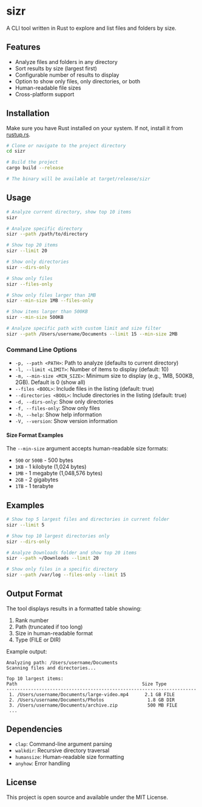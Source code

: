# sizr

A CLI tool written in Rust to explore and list files and folders by size.

## Features

- Analyze files and folders in any directory
- Sort results by size (largest first)
- Configurable number of results to display
- Option to show only files, only directories, or both
- Human-readable file sizes
- Cross-platform support

## Installation

Make sure you have Rust installed on your system. If not, install it from [rustup.rs](https://rustup.rs/).

```bash
# Clone or navigate to the project directory
cd sizr

# Build the project
cargo build --release

# The binary will be available at target/release/sizr
```

## Usage

```bash
# Analyze current directory, show top 10 items
sizr

# Analyze specific directory
sizr --path /path/to/directory

# Show top 20 items
sizr --limit 20

# Show only directories
sizr --dirs-only

# Show only files
sizr --files-only

# Show only files larger than 1MB
sizr --min-size 1MB --files-only

# Show items larger than 500KB
sizr --min-size 500KB

# Analyze specific path with custom limit and size filter
sizr --path /Users/username/Documents --limit 15 --min-size 2MB
```

### Command Line Options

- `-p, --path <PATH>`: Path to analyze (defaults to current directory)
- `-l, --limit <LIMIT>`: Number of items to display (default: 10)
- `-m, --min-size <MIN_SIZE>`: Minimum size to display (e.g., 1MB, 500KB, 2GB). Default is 0 (show all)
- `--files <BOOL>`: Include files in the listing (default: true)
- `--directories <BOOL>`: Include directories in the listing (default: true)
- `-d, --dirs-only`: Show only directories
- `-f, --files-only`: Show only files
- `-h, --help`: Show help information
- `-V, --version`: Show version information

#### Size Format Examples

The `--min-size` argument accepts human-readable size formats:
- `500` or `500B` - 500 bytes
- `1KB` - 1 kilobyte (1,024 bytes)
- `1MB` - 1 megabyte (1,048,576 bytes)
- `2GB` - 2 gigabytes
- `1TB` - 1 terabyte

## Examples

```bash
# Show top 5 largest files and directories in current folder
sizr --limit 5

# Show top 10 largest directories only
sizr --dirs-only

# Analyze Downloads folder and show top 20 items
sizr --path ~/Downloads --limit 20

# Show only files in a specific directory
sizr --path /var/log --files-only --limit 15
```

## Output Format

The tool displays results in a formatted table showing:
1. Rank number
2. Path (truncated if too long)
3. Size in human-readable format
4. Type (FILE or DIR)

Example output:
```
Analyzing path: /Users/username/Documents
Scanning files and directories...

Top 10 largest items:
Path                                              Size Type
----------------------------------------------------------------------
 1. /Users/username/Documents/large-video.mp4      2.1 GB FILE
 2. /Users/username/Documents/Photos                1.8 GB DIR
 3. /Users/username/Documents/archive.zip           500 MB FILE
 ...
```

## Dependencies

- `clap`: Command-line argument parsing
- `walkdir`: Recursive directory traversal
- `humansize`: Human-readable size formatting
- `anyhow`: Error handling

## License

This project is open source and available under the MIT License.
